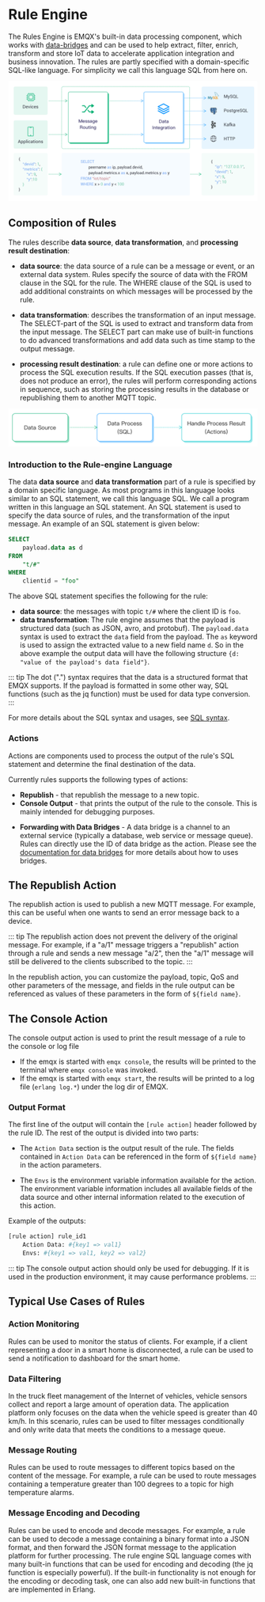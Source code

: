 # Rule Engine

The Rules Engine is EMQX's built-in data processing component, which works with [data-bridges](./data-bridges.md) and can be used to help extract, filter, enrich, transform and store IoT data to accelerate application integration and business innovation. The rules are partly specified with a domain-specific SQL-like language. For simplicity we call this language SQL from here on.

![image](./assets/rules/data-integration-arch.png)

## Composition of Rules

The rules describe **data source**, **data transformation**, and **processing result destination**:

- **data source**: the data source of a rule can be a message or event, or an external data system. Rules specify the source of data with the FROM clause in the SQL for the rule. The WHERE clause of the SQL is used to add additional constraints on which messages will be processed by the rule.

- **data transformation**: describes the transformation of an input message. The SELECT-part of the SQL is used to extract and transform data from the input message. The SELECT part can make use of built-in functions to do advanced transformations and add data such as time stamp to the output message.

- **processing result destination**: a rule can define one or more actions to process the SQL execution results. If the SQL execution passes (that is, does not produce an error), the rules will perform corresponding actions in sequence, such as storing the processing results in the database or republishing them to another MQTT topic.

![sql_process](./assets/sql_process.png)

### Introduction to the Rule-engine Language

The data **data source** and **data transformation** part of a rule is specified by a domain specific language. As most programs in this language looks similar to an SQL statement, we call this language SQL. We call a program written in this language an SQL statement. An SQL statement is used to specify the data source of rules, and the transformation of the input message. An example of an SQL statement is given below:

```SQL
SELECT
    payload.data as d
FROM
    "t/#"
WHERE
    clientid = "foo"
```

The above SQL statement specifies the following for the rule:

- **data source**: the messages with topic `t/#` where the client ID is `foo`.
- **data transformation**: The rule engine assumes that the payload is structured data (such as JSON, avro, and protobuf). The `payload.data` syntax is used to extract the `data` field from the payload. The `as` keyword is used to assign the extracted value to a new field name `d`. So in the above example the output data will have the following structure `{d: "value of the payload's data field"}`.

::: tip
The dot (".") syntax requires that the data is a structured format that EMQX supports. If the payload is formatted in some other way, SQL functions (such as the jq function) must be used for data type conversion.
:::

For more details about the SQL syntax and usages, see [SQL syntax](./rule-sql-syntax.md).

### Actions

Actions are components used to process the output of the rule's SQL statement and determine the final destination of the data.

Currently rules supports the following types of actions:

* **Republish** - that republish the message to a new topic.
* **Console Output** - that prints the output of the rule to the console. This is mainly intended for debugging purposes.
- **Forwarding with Data Bridges** - A data bridge is a channel to an external service (typically a database, web service or message queue). Rules can directly use the ID of data bridge as the action. Please see the [documentation for data bridges](./data-bridges.md) for more details about how to uses bridges.


## The Republish Action


The republish action is used to publish a new MQTT message. For example, this can be useful when one wants to send an error message back to a device. 

::: tip
The republish action does not prevent the delivery of the original message. For example, if a "a/1" message triggers a "republish" action through a rule and sends a new message "a/2", then the "a/1" message will still be delivered to the clients subscribed to the topic.
:::

In the republish action, you can customize the payload, topic, QoS and other parameters of the message,
and fields in the rule output can be referenced as values of these parameters in the form of `${field name}`.

## The Console Action

The console output action is used to print the result message of a rule to the console or log file

* If the emqx is started with `emqx console`, the results will be printed to the terminal where `emqx console` was invoked.
* If the emqx is started with `emqx start`, the results will be printed to a log file (`erlang log.*`) under the log dir of EMQX.

### Output Format

The first line of the output will contain the `[rule action]` header followed by the rule ID.
The rest of the output is divided into two parts:

- The `Action Data` section is the output result of the rule. The fields contained in `Action Data` can be referenced in the form of `${field name}` in the action parameters.

- The `Envs` is the environment variable information available for the action. The environment variable information includes all available fields of the data source and other internal information related to the execution of this action.

Example of the outputs:

```bash
[rule action] rule_id1
    Action Data: #{key1 => val1}
    Envs: #{key1 => val1, key2 => val2}
```

::: tip
The console output action should only be used for debugging. If it is used in the production environment, it may cause performance problems.
:::

## Typical Use Cases of Rules

### Action Monitoring

Rules can be used to monitor the status of clients. For example, if a client representing a door in a smart home is disconnected, a rule can be used to send a notification to dashboard for the smart home.

### Data Filtering

In the truck fleet management of the Internet of vehicles, vehicle sensors collect and report a large amount of operation data.
The application platform only focuses on the data when the vehicle speed is greater than 40 km/h.
In this scenario, rules can be used to filter messages conditionally and only write data that meets the conditions to a message queue.

### Message Routing

Rules can be used to route messages to different topics based on the content of
the message. For example, a rule can be used to route messages containing a
temperature greater than 100 degrees to a topic for high temperature alarms. 

### Message Encoding and Decoding

Rules can be used to encode and decode messages. For example, a rule can be used to decode a message containing a binary format into a JSON format, and then forward the JSON format message to the application platform for further processing. The rule engine SQL language comes with many built-in functions that can be used for encoding and decoding (the jq function is especially powerful). If the built-in functionality is not enough for the encoding or decoding task, one can also add new built-in functions that are implemented in Erlang.


